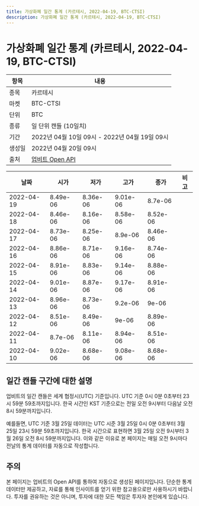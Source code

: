 ```yaml
---
title: 가상화폐 일간 통계 (카르테시, 2022-04-19, BTC-CTSI)
description: 가상화폐 일간 통계 (카르테시, 2022-04-19, BTC-CTSI)
---
```



가상화폐 일간 통계 (카르테시, 2022-04-19, BTC-CTSI)
===

|항목|내용|
|--|--|
|종목|카르테시|
|마켓|BTC-CTSI|
|단위|BTC|
|종류|일 단위 캔들 (10일치)|
|기간|2022년 04월 10일 09시 - 2022년 04월 19일 09시|
|생성일|2022년 04월 20일 09시|
|출처|[업비트 Open API](https://docs.upbit.com)|


|날짜|시가|저가|고가|종가|비고|
|--|--|--|--|--|--|
|2022-04-19|8.49e-06|8.36e-06|9.01e-06|8.7e-06|    |
|2022-04-18|8.46e-06|8.16e-06|8.58e-06|8.52e-06|    |
|2022-04-17|8.73e-06|8.25e-06|8.9e-06|8.46e-06|    |
|2022-04-16|8.86e-06|8.71e-06|9.16e-06|8.74e-06|    |
|2022-04-15|8.91e-06|8.83e-06|9.14e-06|8.88e-06|    |
|2022-04-14|9.01e-06|8.87e-06|9.17e-06|8.91e-06|    |
|2022-04-13|8.96e-06|8.73e-06|9.2e-06|9e-06|    |
|2022-04-12|8.51e-06|8.49e-06|9e-06|8.89e-06|    |
|2022-04-11|8.7e-06|8.11e-06|8.94e-06|8.51e-06|    |
|2022-04-10|9.02e-06|8.68e-06|9.08e-06|8.68e-06|    |


일간 캔들 구간에 대한 설명
---


업비트의 일간 캔들은 세계 협정시(UTC) 기준입니다. 
UTC 기준 0시 0분 0초부터 23시 59분 59초까지입니다. 
한국 시간인 KST 기준으로는 전일 오전 9시부터 다음날 오전 8시 59분까지입니다. 


예를들면, UTC 기준 3월 25일 데이터는 UTC 시준 3월 25일 0시 0분 0초부터 3월 25일 23시 59분 59초까지입니다. 
한국 시간으로 표현하면 3월 25일 오전 9시부터 3월 26일 오전 8시 59분까지입니다. 
이와 같은 이유로 본 페이지는 매일 오전 9시마다 전날의 통계 데이터를 자동으로 작성합니다. 


주의
---


본 페이지는 업비트의 Open API를 통하여 자동으로 생성된 페이지입니다. 
단순한 통계 데이터만 제공하고, 자료를 통해 인사이트를 얻기 위한 참고용으로만 사용하시기 바랍니다. 
투자를 권유하는 것은 아니며, 투자에 대한 모든 책임은 투자자 본인에게 있습니다. 
